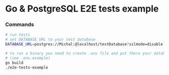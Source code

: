# Go & PostgreSQL E2E tests example

### Commands
```bash
# run tests
# set DATABASE_URL to your test database
DATABASE_URL=postgres://Michal:@localhost/testDatabase?sslmode=disable go test -v ./...

# to run a binary you need to create .env file and put there your database credentials
# (see .env.example)
go build
./e2e-tests-example
```
